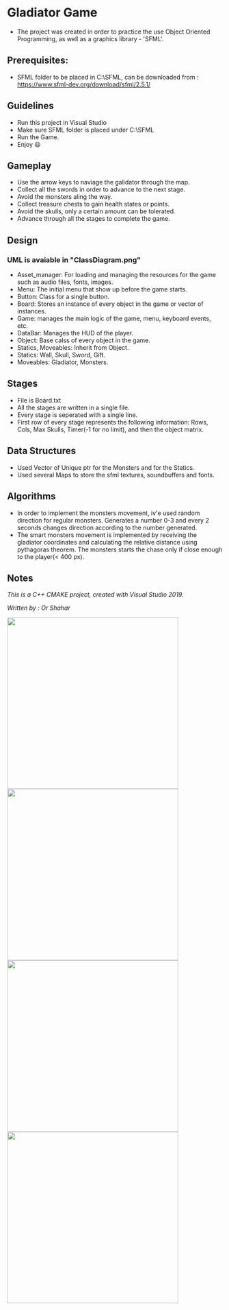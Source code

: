 # Gladiator Game

* The project was created in order to practice the use Object Oriented Programming, as well as a graphics library - 'SFML'.

## Prerequisites:
* SFML folder to be placed in C:\SFML, can be downloaded from : https://www.sfml-dev.org/download/sfml/2.5.1/

## Guidelines
* Run this project in Visual Studio
* Make sure SFML folder is placed under C:\SFML
* Run the Game.
* Enjoy :smiley:

## Gameplay
* Use the arrow keys to naviage the galidator through the map.
* Collect all the swords in order to advance to the next stage.
* Avoid the monsters aling the way.
* Collect treasure chests to gain health states or points.
* Avoid the skulls, only a certain amount can be tolerated.
* Advance through all the stages to complete the game.

## Design
### UML is avaiable in "ClassDiagram.png" 
* Asset_manager: For loading and managing the resources for the game such as audio files, fonts, images.
* Menu: The initial menu that show up before the game starts.
* Button: Class for a single button.
* Board: Stores an instance of every object in the game or vector of instances.
* Game: manages the main logic of the game, menu, keyboard events, etc.
* DataBar: Manages the HUD of the player.
* Object: Base calss of every object in the game.
* Statics, Moveables: Inherit from Object.
* Statics: Wall, Skull, Sword, Gift.
* Moveables: Gladiator, Monsters.

## Stages
* File is Board.txt
* All the stages are written in a single file.
* Every stage is seperated with a single line.
* First row of every stage represents the following information: Rows, Cols, Max Skulls, Timer(-1 for no limit), and then the object matrix.

## Data Structures
* Used Vector of Unique ptr for the Monsters and for the Statics.
* Used several Maps to store the sfml textures, soundbuffers and fonts.

## Algorithms
* In order to implement the monsters movement, iv'e used random direction for regular monsters. Generates a number 0-3 and every 2 seconds changes direction according to the number generated.
* The smart monsters movement is implemented by receiving the gladiator coordinates and calculating the relative distance using pythagoras theorem. The monsters starts the chase only if close enough to the player(< 400 px).

## Notes
*This is a C++ CMAKE project, created with Visual Studio 2019.*

*Written by : Or Shahar*


<p float="left">
  <img src="/Screenshots/Menu.png" width="400" />
  <img src="/Screenshots/StageOne.png" width="400" /> 
  <img src="/Screenshots/StageTwo.png" width="400" />
  <img src="/Screenshots/StageThree.png" width="400" />
</p>

